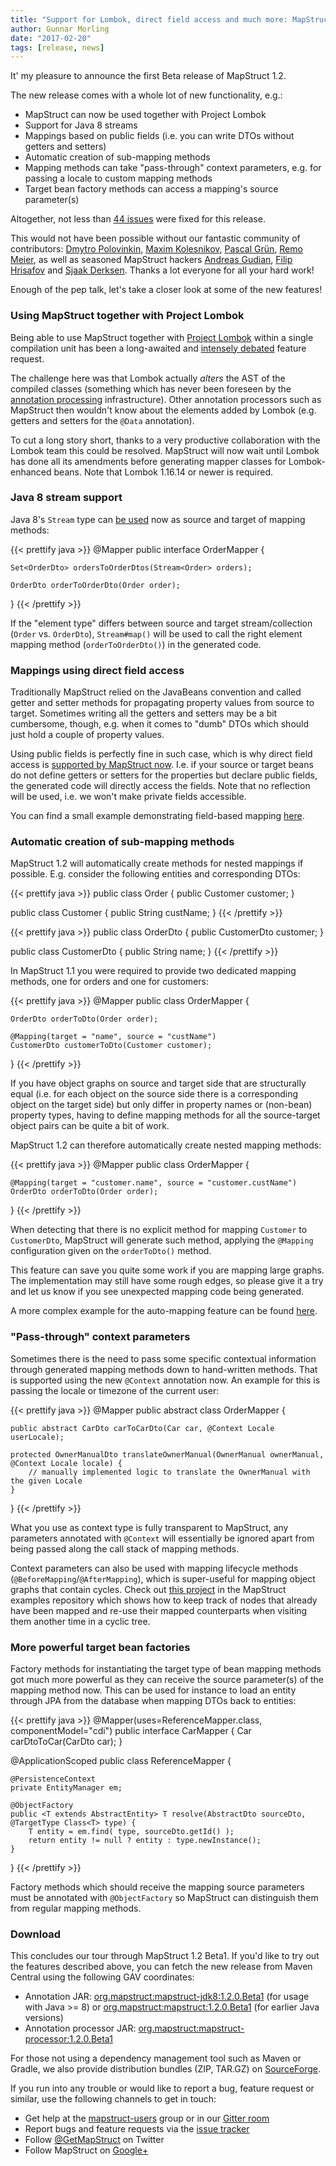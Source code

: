 ```yaml
---
title: "Support for Lombok, direct field access and much more: MapStruct 1.2.0.Beta1 is out"
author: Gunnar Morling
date: "2017-02-20"
tags: [release, news]
---
```


It' my pleasure to announce the first Beta release of MapStruct 1.2.

The new release comes with a whole lot of new functionality, e.g.:

* MapStruct can now be used together with Project Lombok
* Support for Java 8 streams
* Mappings based on public fields (i.e. you can write DTOs without getters and setters)
* Automatic creation of sub-mapping methods
* Mapping methods can take "pass-through" context parameters, e.g. for passing a locale to custom mapping methods
* Target bean factory methods can access a mapping's source parameter(s)

<!--more-->

Altogether, not less than [44 issues](https://github.com/mapstruct/mapstruct/issues?q=milestone%3A1.2.0.Beta1) were fixed for this release.

This would not have been possible without our fantastic community of contributors:
[Dmytro Polovinkin](https://github.com/navpil), [Maxim Kolesnikov](https://github.com/xCASx), [Pascal Grün](https://github.com/pascalgn), [Remo Meier](https://github.com/remmeier), as well as seasoned MapStruct hackers [Andreas Gudian](https://github.com/agudian), [Filip Hrisafov](https://github.com/filiphr) and [Sjaak Derksen](https://github.com/sjaakd).
Thanks a lot everyone for all your hard work!

Enough of the pep talk, let's take a closer look at some of the new features!

### Using MapStruct together with Project Lombok

Being able to use MapStruct together with [Project Lombok](https://projectlombok.org/) within a single compilation unit has been a long-awaited and [intensely debated](https://github.com/mapstruct/mapstruct/issues/510) feature request.

The challenge here was that Lombok actually _alters_ the AST of the compiled classes (something which has never been foreseen by the [annotation processing](https://www.jcp.org/en/jsr/detail?id=269) infrastructure).
Other annotation processors such as MapStruct then wouldn't know about the elements added by Lombok (e.g. getters and setters for the `@Data` annotation).

To cut a long story short, thanks to a very productive collaboration with the Lombok team this could be resolved.
MapStruct will now wait until Lombok has done all its amendments before generating mapper classes for Lombok-enhanced beans.
Note that Lombok 1.16.14 or newer is required.

### Java 8 stream support

Java 8's `Stream` type can [be used](https://github.com/mapstruct/mapstruct/issues/962) now as source and target of mapping methods:

{{< prettify java >}}
@Mapper
public interface OrderMapper {

    Set<OrderDto> ordersToOrderDtos(Stream<Order> orders);

    OrderDto orderToOrderDto(Order order);
}
{{< /prettify >}}

If the "element type" differs between source and target stream/collection (`Order` vs. `OrderDto`),
`Stream#map()` will be used to call the right element mapping method (`orderToOrderDto()`) in the generated code.

### Mappings using direct field access

Traditionally MapStruct relied on the JavaBeans convention and called getter and setter methods for propagating property values from source to target.
Sometimes writing all the getters and setters may be a bit cumbersome, though, e.g. when it comes to "dumb" DTOs which should just hold a couple of property values.

Using public fields is perfectly fine in such case, which is why direct field access is [supported by MapStruct now](https://github.com/mapstruct/mapstruct/issues/557).
I.e. if your source or target beans do not define getters or setters for the properties but declare public fields,
the generated code will directly access the fields.
Note that no reflection will be used, i.e. we won't make private fields accessible.

You can find a small example demonstrating field-based mapping [here](https://github.com/mapstruct/mapstruct-examples/tree/master/mapstruct-field-mapping/).

### Automatic creation of sub-mapping methods

MapStruct 1.2 will automatically create methods for nested mappings if possible.
E.g. consider the following entities and corresponding DTOs:

{{< prettify java >}}
public class Order {
    public Customer customer;
}

public class Customer {
    public String custName;
}
{{< /prettify >}}

{{< prettify java >}}
public class OrderDto {
    public CustomerDto customer;
}

public class CustomerDto {
    public String name;
}
{{< /prettify >}}

In MapStruct 1.1 you were required to provide two dedicated mapping methods, one for orders and one for customers:

{{< prettify java >}}
@Mapper
public class OrderMapper {

    OrderDto orderToDto(Order order);

    @Mapping(target = "name", source = "custName")
    CustomerDto customerToDto(Customer customer);
}
{{< /prettify >}}

If you have object graphs on source and target side that are structurally equal (i.e. for each object on the source side there is a corresponding object on the target side) but only differ in property names or (non-bean) property types,
having to define mapping methods for all the source-target object pairs can be quite a bit of work.

MapStruct 1.2 can therefore automatically create nested mapping methods:

{{< prettify java >}}
@Mapper
public class OrderMapper {

    @Mapping(target = "customer.name", source = "customer.custName")
    OrderDto orderToDto(Order order);
}
{{< /prettify >}}

When detecting that there is no explicit method for mapping `Customer` to `CustomerDto`,
MapStruct will generate such method, applying the `@Mapping` configuration given on the `orderToDto()` method.

This feature can save you quite some work if you are mapping large graphs.
The implementation may still have some rough edges, so please give it a try and let us know if you see unexpected mapping code being generated.

A more complex example for the auto-mapping feature can be found [here](https://github.com/mapstruct/mapstruct-examples/tree/master/mapstruct-nested-bean-mappings).

### "Pass-through" context parameters

Sometimes there is the need to pass some specific contextual information through generated mapping methods down to hand-written methods.
That is supported using the new `@Context` annotation now.
An example for this is passing the locale or timezone of the current user:

{{< prettify java >}}
@Mapper
public abstract class OrderMapper {

    public abstract CarDto carToCarDto(Car car, @Context Locale userLocale);

    protected OwnerManualDto translateOwnerManual(OwnerManual ownerManual, @Context Locale locale) {
        // manually implemented logic to translate the OwnerManual with the given Locale
    }
}
{{< /prettify >}}

What you use as context type is fully transparent to MapStruct,
any parameters annotated with `@Context` will essentially be ignored apart from being passed along the call stack of mapping methods.

Context parameters can also be used with mapping lifecycle methods (`@BeforeMapping`/`@AfterMapping`),
which is super-useful for mapping object graphs that contain cycles.
Check out [this project](https://github.com/mapstruct/mapstruct-examples/tree/master/mapstruct-mapping-with-cycles) in the MapStruct examples repository
which shows how to keep track of nodes that already have been mapped and re-use their mapped counterparts when visiting them another time in a cyclic tree.

### More powerful target bean factories

Factory methods for instantiating the target type of bean mapping methods got much more powerful as they can receive the source parameter(s) of the mapping method now.
This can be used for instance to load an entity through JPA from the database when mapping DTOs back to entities:

{{< prettify java >}}
@Mapper(uses=ReferenceMapper.class, componentModel="cdi")
public interface CarMapper {
      Car carDtoToCar(CarDto car);
}

@ApplicationScoped
public class ReferenceMapper {

    @PersistenceContext
    private EntityManager em;

    @ObjectFactory
    public <T extends AbstractEntity> T resolve(AbstractDto sourceDto, @TargetType Class<T> type) {
        T entity = em.find( type, sourceDto.getId() );
        return entity != null ? entity : type.newInstance();
    }
}
{{< /prettify >}}

Factory methods which should receive the mapping source parameters must be annotated with `@ObjectFactory` so MapStruct can distinguish them from regular mapping methods.

### Download

This concludes our tour through MapStruct 1.2 Beta1.
If you'd like to try out the features described above, you can fetch the new release from Maven Central using the following GAV coordinates:

* Annotation JAR: [org.mapstruct:mapstruct-jdk8:1.2.0.Beta1](http://search.maven.org/#artifactdetails|org.mapstruct|mapstruct-jdk8|1.2.0.Beta1|jar) (for usage with Java >= 8) or [org.mapstruct:mapstruct:1.2.0.Beta1](http://search.maven.org/#artifactdetails|org.mapstruct|mapstruct|1.2.0.Beta1|jar) (for earlier Java versions)
* Annotation processor JAR: [org.mapstruct:mapstruct-processor:1.2.0.Beta1](http://search.maven.org/#artifactdetails|org.mapstruct|mapstruct-processor|1.2.0.Beta1|jar)

For those not using a dependency management tool such as Maven or Gradle, we also provide distribution bundles (ZIP, TAR.GZ) on [SourceForge](http://sourceforge.net/projects/mapstruct/files/1.2.0.Beta1/).

If you run into any trouble or would like to report a bug, feature request or similar, use the following channels to get in touch:

* Get help at the [mapstruct-users](https://groups.google.com/forum/?fromgroups#!forum/mapstruct-users) group or in our [Gitter room](https://gitter.im/mapstruct/mapstruct-users)
* Report bugs and feature requests via the [issue tracker](https://github.com/mapstruct/mapstruct/issues)
* Follow [@GetMapStruct](https://twitter.com/GetMapStruct) on Twitter
* Follow MapStruct on [Google+](https://plus.google.com/u/0/118070742567787866481/posts)
